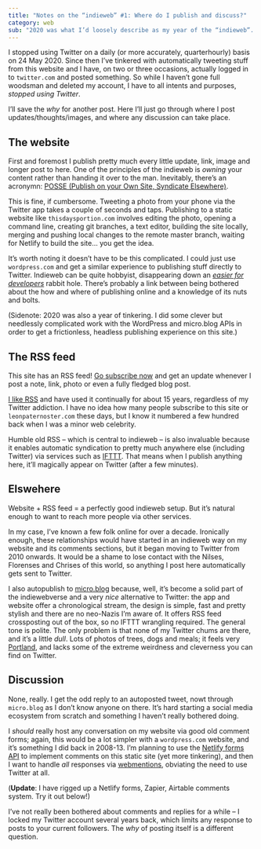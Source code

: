 ```yaml
---
title: "Notes on the “indieweb” #1: Where do I publish and discuss?"
category: web
sub: "2020 was what I’d loosely describe as my year of the “indieweb”. As to what that means, I’m not sure – it’s pleasingly undefined. I can say I stopped using the huge corporate opiniongrinding leviathan known as Twitter, and began publishing to this website first."
---
```


I stopped using Twitter on a daily (or more accurately, quarterhourly) basis on 24 May 2020. Since then I’ve tinkered with automatically tweeting stuff from this website and I have, on two or three occasions, actually logged in to `twitter.com` and posted something. So while I haven’t gone full woodsman and deleted my account, I have to all intents and purposes, _stopped using Twitter_.

I’ll save the _why_ for another post. Here I’ll just go through where I post updates/thoughts/images, and where any discussion can take place.

## The website

First and foremost I publish pretty much every little update, link, image and longer post to here. One of the principles of the indieweb is _owning_ your content rather than handing it over to the man. Inevitably, there’s an acronymn: [POSSE (Publish on your Own Site, Syndicate Elsewhere)](https://indieweb.org/POSSE).

This is fine, if cumbersome. Tweeting a photo from your phone via the Twitter app takes a couple of seconds and taps. Publishing to a static website like `thisdaysportion.com` involves editing the photo, opening a command line, creating git branches, a text editor, building the site locally, merging and pushing local changes to the remote master branch, waiting for Netlify to build the site... you get the idea.

It’s worth noting it doesn’t have to be this complicated. I could just use `wordpress.com` and get a similar experience to publishing stuff directly to Twitter. Indieweb can be quite hobbyist, disappearing down an [_easier for developers_](https://fvsch.com/static-site-generators) rabbit hole. There’s probably a link between being bothered about the how and where of publishing online and a knowledge of its nuts and bolts.

(Sidenote: 2020 was also a year of tinkering. I did some clever but needlessly complicated work with the WordPress and micro.blog APIs in order to get a frictionless, headless publishing experience on this site.)

## The RSS feed

This site has an RSS feed! [Go subscribe now](/feed/index.xml) and get an update whenever I post a note, link, photo or even a fully fledged blog post.

[I like RSS](/about/what-is-rss) and have used it continually for about 15 years, regardless of my Twitter addiction. I have no idea how many people subscribe to this site or `leonpaternoster.com` these days, but I know it numbered a few hundred back when I was a minor web celebrity.

Humble old RSS – which is central to indieweb – is also invaluable because it enables automatic syndication to pretty much anywhere else (including Twitter) via services such as [IFTTT](https://ifttt.com). That means when I publish anything here, it’ll magically appear on Twitter (after a few minutes).

## Elswehere

Website + RSS feed = a perfectly good indieweb setup. But it’s natural enough to want to reach more people via other services.

In my case, I’ve known a few folk online for over a decade. Ironically enough, these relationships would have started in an indieweb way on my website and its comments sections, but it began moving to Twitter from 2010 onwards. It would be a shame to lose contact with the Nilses, Florenses and Chrises of this world, so anything I post here automatically gets sent to Twitter.

I also autopublish to [micro.blog](https://leonp.micro.blog) because, well, it’s become a solid part of the indiewebverse and a very _nice_ alternative to Twitter: the app and website offer a chronological stream, the design is simple, fast and pretty stylish and there are no neo-Nazis I’m aware of. It offers RSS feed crossposting out of the box, so no IFTTT wrangling required. The general tone is polite. The only problem is that none of my Twitter chums are there, and it’s a little _dull_. Lots of photos of trees, dogs and meals; it feels very [Portland](https://en.wikipedia.org/wiki/Portland,_Oregon), and lacks some of the extreme weirdness and cleverness you can find on Twitter.

## Discussion

None, really. I get the odd reply to an autoposted tweet, nowt through `micro.blog` as I don’t know anyone on there. It’s hard starting a social media ecosystem from scratch and something I haven’t really bothered doing.

I _should_ really host any conversation on my website via good old comment forms; again, this would be a lot simpler with a `wordpress.com` website, and it’s something I did back in 2008-13. I’m planning to use the [Netlify forms API](https://open-api.netlify.com/#tag/form) to implement comments on this static site (yet more tinkering), and then I want to handle _all_ responses via [webmentions](https://indieweb.org/webmention.io), obviating the need to use Twitter at all.

(**Update**: I have rigged up a Netlify forms, Zapier, Airtable comments system. Try it out below!)

I’ve not really been bothered about comments and replies for a while – I locked my Twitter account several years back, which limits any response to posts to your current followers. The _why_ of posting itself is a different question.








